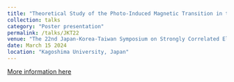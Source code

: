 ```yaml
---
title: "Theoretical Study of the Photo-Induced Magnetic Transition in the Kondo Lattice Model"
collection: talks
category: "Poster presentation"
permalink: /talks/JKT22
venue: "The 22nd Japan-Korea-Taiwan Symposium on Strongly Correlated Electron Systems"
date: March 15 2024
location: "Kagoshima University, Japan"
---
```


[More information here](https://okuda812.wixsite.com/jkt22)
